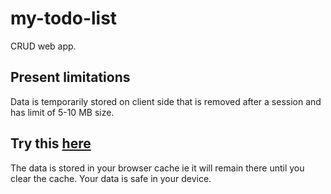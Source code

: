 # my-todo-list
CRUD web app.
## Present limitations
Data is temporarily stored on client side that is removed after a session and has limit of 5-10 MB size.
## Try this <a href="https://main--shimmering-travesseiro-62592e.netlify.app/" target="_blank">here</a>
The data is stored in your browser cache ie it will remain there until you clear the cache.
Your data is safe in your device. 

